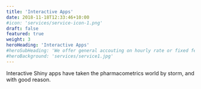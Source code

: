 ```yaml
---
title: 'Interactive Apps'
date: 2018-11-18T12:33:46+10:00
#icon: 'services/service-icon-1.png'
draft: false
featured: true
weight: 3
heroHeading: 'Interactive Apps'
#heroSubHeading: 'We offer general accouting on hourly rate or fixed fee'
#heroBackground: 'services/service1.jpg'
---
```


Interactive Shiny apps have taken the pharmacometrics world by storm, and with
good reason.
